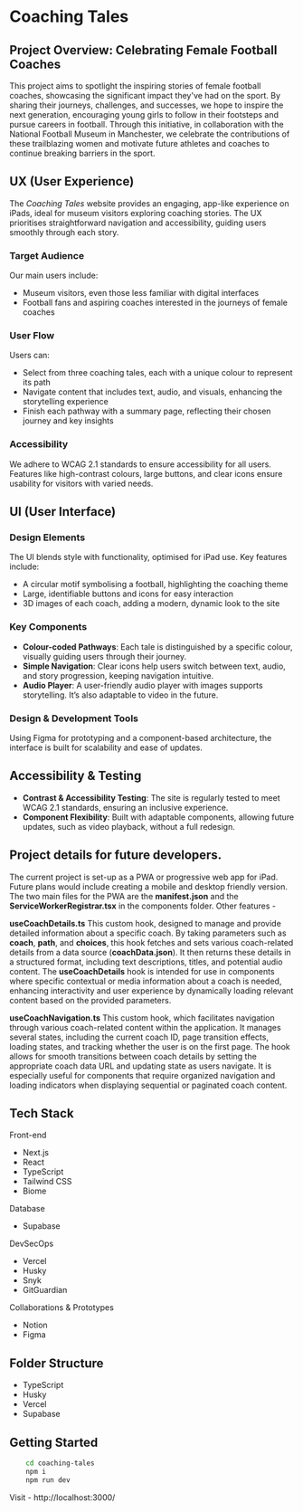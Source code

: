 # Coaching Tales

## Project Overview: Celebrating Female Football Coaches
This project aims to spotlight the inspiring stories of female football coaches, showcasing the significant impact they've had on the sport. By sharing their journeys, challenges, and successes, we hope to inspire the next generation, encouraging young girls to follow in their footsteps and pursue careers in football. Through this initiative, in collaboration with the National Football Museum in Manchester, we celebrate the contributions of these trailblazing women and motivate future athletes and coaches to continue breaking barriers in the sport.

## UX (User Experience)

The *Coaching Tales* website provides an engaging, app-like experience on iPads, ideal for museum visitors exploring coaching stories. The UX prioritises straightforward navigation and accessibility, guiding users smoothly through each story.

### Target Audience
Our main users include:
- Museum visitors, even those less familiar with digital interfaces
- Football fans and aspiring coaches interested in the journeys of female coaches

### User Flow
Users can:
- Select from three coaching tales, each with a unique colour to represent its path
- Navigate content that includes text, audio, and visuals, enhancing the storytelling experience
- Finish each pathway with a summary page, reflecting their chosen journey and key insights

### Accessibility
We adhere to WCAG 2.1 standards to ensure accessibility for all users. Features like high-contrast colours, large buttons, and clear icons ensure usability for visitors with varied needs.

## UI (User Interface)

### Design Elements
The UI blends style with functionality, optimised for iPad use. Key features include:
- A circular motif symbolising a football, highlighting the coaching theme
- Large, identifiable buttons and icons for easy interaction
- 3D images of each coach, adding a modern, dynamic look to the site

### Key Components
- **Colour-coded Pathways**: Each tale is distinguished by a specific colour, visually guiding users through their journey.
- **Simple Navigation**: Clear icons help users switch between text, audio, and story progression, keeping navigation intuitive.
- **Audio Player**: A user-friendly audio player with images supports storytelling. It’s also adaptable to video in the future.

### Design & Development Tools
Using Figma for prototyping and a component-based architecture, the interface is built for scalability and ease of updates.

## Accessibility & Testing

- **Contrast & Accessibility Testing**: The site is regularly tested to meet WCAG 2.1 standards, ensuring an inclusive experience.
- **Component Flexibility**: Built with adaptable components, allowing future updates, such as video playback, without a full redesign.

## Project details for future developers.

The current project is set-up as a PWA or progressive web app for iPad. Future plans would include creating a mobile and desktop friendly version. The two main files for the PWA are the **manifest.json** and the **ServiceWorkerRegistrar.tsx** in the components folder. Other features -

**useCoachDetails.ts**
This custom hook, designed to manage and provide detailed information about a specific coach. By taking parameters such as **coach**, **path**, and **choices**, this hook fetches and sets various coach-related details from a data source (**coachData.json**). It then returns these details in a structured format, including text descriptions, titles, and potential audio content. The **useCoachDetails** hook is intended for use in components where specific contextual or media information about a coach is needed, enhancing interactivity and user experience by dynamically loading relevant content based on the provided parameters.

**useCoachNavigation.ts**
This custom hook, which facilitates navigation through various coach-related content within the application. It manages several states, including the current coach ID, page transition effects, loading states, and tracking whether the user is on the first page. The hook allows for smooth transitions between coach details by setting the appropriate coach data URL and updating state as users navigate. It is especially useful for components that require organized navigation and loading indicators when displaying sequential or paginated coach content.

## Tech Stack

Front-end
- Next.js
- React
- TypeScript
- Tailwind CSS
- Biome

Database
- Supabase

DevSecOps
- Vercel
- Husky
- Snyk
- GitGuardian

Collaborations & Prototypes
- Notion
- Figma


## Folder Structure
- TypeScript
- Husky
- Vercel
- Supabase

## Getting Started

``` bash
    cd coaching-tales
    npm i
    npm run dev
```
Visit - http://localhost:3000/
            
